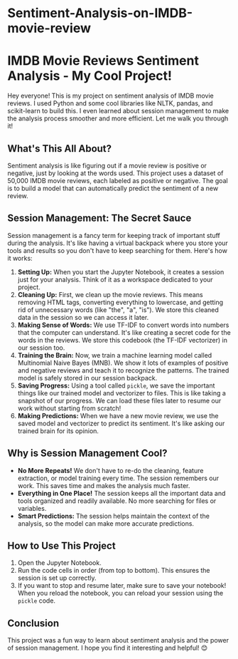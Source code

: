   # Sentiment-Analysis-on-IMDB-movie-review
# IMDB Movie Reviews Sentiment Analysis - My Cool Project! 

Hey everyone! This is my project on sentiment analysis of IMDB movie reviews. I used Python and some cool libraries like NLTK, pandas, and scikit-learn to build this.  I even learned about session management to make the analysis process smoother and more efficient. Let me walk you through it!

## What's This All About? 

Sentiment analysis is like figuring out if a movie review is positive or negative, just by looking at the words used.  This project uses a dataset of 50,000 IMDB movie reviews, each labeled as positive or negative. The goal is to build a model that can automatically predict the sentiment of a new review. 

## Session Management: The Secret Sauce 

Session management is a fancy term for keeping track of important stuff during the analysis. It's like having a virtual backpack where you store your tools and results so you don't have to keep searching for them. Here's how it works:

1. **Setting Up:** When you start the Jupyter Notebook, it creates a session just for your analysis. Think of it as a workspace dedicated to your project.
2. **Cleaning Up:**  First, we clean up the movie reviews.  This means removing HTML tags, converting everything to lowercase, and getting rid of unnecessary words (like "the", "a", "is"). We store this cleaned data in the session so we can access it later.
3. **Making Sense of Words:** We use TF-IDF to convert words into numbers that the computer can understand. It's like creating a secret code for the words in the reviews. We store this codebook (the TF-IDF vectorizer) in our session too.
4. **Training the Brain:**  Now, we train a machine learning model called Multinomial Naive Bayes (MNB).  We show it lots of examples of positive and negative reviews and teach it to recognize the patterns. The trained model is safely stored in our session backpack.
5. **Saving Progress:**  Using a tool called `pickle`, we save the important things like our trained model and vectorizer to files. This is like taking a snapshot of our progress. We can load these files later to resume our work without starting from scratch!
6. **Making Predictions:** When we have a new movie review, we use the saved model and vectorizer to predict its sentiment. It's like asking our trained brain for its opinion.

## Why is Session Management Cool? 

* **No More Repeats!** We don't have to re-do the cleaning, feature extraction, or model training every time. The session remembers our work. This saves time and makes the analysis much faster.
* **Everything in One Place!**  The session keeps all the important data and tools organized and readily available. No more searching for files or variables.
* **Smart Predictions:**  The session helps maintain the context of the analysis, so the model can make more accurate predictions.

## How to Use This Project 

1. Open the Jupyter Notebook.
2. Run the code cells in order (from top to bottom). This ensures the session is set up correctly.
3. If you want to stop and resume later, make sure to save your notebook!  When you reload the notebook, you can reload your session using the `pickle` code.

## Conclusion 

This project was a fun way to learn about sentiment analysis and the power of session management. I hope you find it interesting and helpful! 😊
